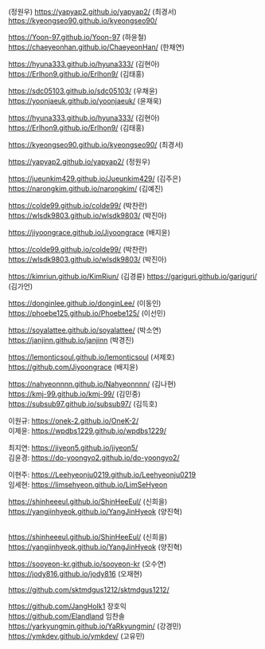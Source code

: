 (정원우)  https://yapyap2.github.io/yapyap2/
(최경서)  https://kyeongseo90.github.io/kyeongseo90/

https://Yoon-97.github.io/Yoon-97 (하윤철)   
https://chaeyeonhan.github.io/ChaeyeonHan/ (한채연)

https://hyuna333.github.io/hyuna333/ (김현아)
https://Erlhon9.github.io/Erlhon9/ (김태홍)

https://sdc05103.github.io/sdc05103/ (우채윤)  
https://yoonjaeuk.github.io/yoonjaeuk/ (윤재욱)

https://hyuna333.github.io/hyuna333/ (김현아)  
https://Erlhon9.github.io/Erlhon9/ (김태홍)


https://kyeongseo90.github.io/kyeongseo90/ (최경서)  

https://yapyap2.github.io/yapyap2/ (정원우)


https://jueunkim429.github.io/Jueunkim429/ (김주은)  
https://narongkim.github.io/narongkim/ (김예진)

https://colde99.github.io/colde99/ (박찬란)  
https://wlsdk9803.github.io/wlsdk9803/ (박진아)


https://jiyoongrace.github.io/Jiyoongrace (배지윤)


https://colde99.github.io/colde99/ (박찬란) <br/>
https://wlsdk9803.github.io/wlsdk9803/ (박진아)

https://kimriun.github.io/KimRiun/ (김경륜)
https://gariguri.github.io/gariguri/ (김가언)


https://donginlee.github.io/donginLee/ (이동인)  
https://phoebe125.github.io/Phoebe125/ (이선민)

https://soyalattee.github.io/soyalattee/ (박소연)
https://janjinn.github.io/janjinn (박경진)

https://lemonticsoul.github.io/lemonticsoul (서제호)  
https://github.com/Jiyoongrace (배지윤)


https://nahyeonnnn.github.io/Nahyeonnnn/ (김나현)  
https://kmj-99.github.io/kmj-99/ (김민중)  
https://subsub97.github.io/subsub97/ (김득호)


이원규: https://onek-2.github.io/OneK-2/  
이제윤: https://wpdbs1229.github.io/wpdbs1229/  



최지연: https://jiyeon5.github.io/jiyeon5/  
김윤경: https://do-yoongyo2.github.io/do-yoongyo2/


이현주: https://Leehyeonju0219.github.io/Leehyeonju0219  
임세현: https://limsehyeon.github.io/LimSeHyeon

https://shinheeeul.github.io/ShinHeeEul/ (신희을)  
https://yangjinhyeok.github.io/YangJinHyeok (양진혁)  


<br> https://shinheeeul.github.io/ShinHeeEul/ (신희을)
<br> https://yangjinhyeok.github.io/YangJinHyeok (양진혁)

https://sooyeon-kr.github.io/sooyeon-kr (오수연)
https://jody816.github.io/jody816 (오재현)

https://github.com/sktmdgus1212/sktmdgus1212/


https://github.com/JangHoIk1    장호익  
https://github.com/Elandland    임찬솔  
https://yarkyungmin.github.io/YaRkyungmin/ (강경민)  
https://ymkdev.github.io/ymkdev/ (고유민)


